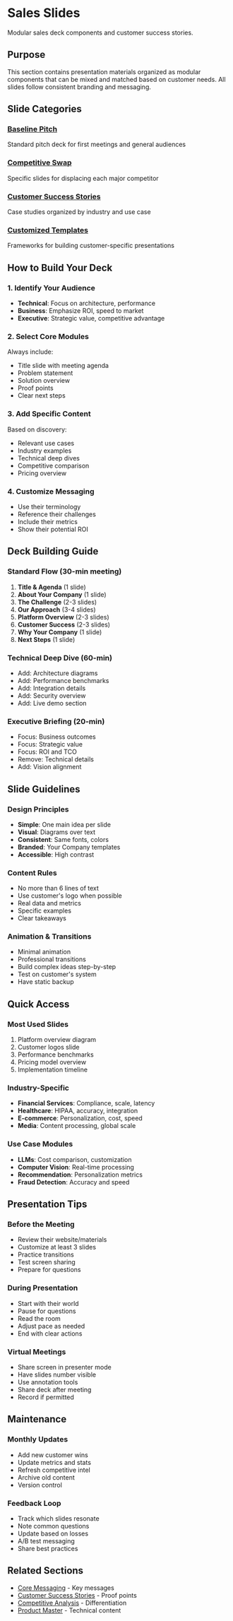 # Sales Slides

Modular sales deck components and customer success stories.

## Purpose
This section contains presentation materials organized as modular components that can be mixed and matched based on customer needs. All slides follow consistent branding and messaging.

## Slide Categories

### [Baseline Pitch](./baseline_pitch/)
Standard pitch deck for first meetings and general audiences

### [Competitive Swap](./competitive_swap/)
Specific slides for displacing each major competitor

### [Customer Success Stories](./customer_success_stories/)
Case studies organized by industry and use case

### [Customized Templates](./customized_templates/)
Frameworks for building customer-specific presentations

## How to Build Your Deck

### 1. Identify Your Audience
- **Technical**: Focus on architecture, performance
- **Business**: Emphasize ROI, speed to market
- **Executive**: Strategic value, competitive advantage

### 2. Select Core Modules
Always include:
- Title slide with meeting agenda
- Problem statement
- Solution overview
- Proof points
- Clear next steps

### 3. Add Specific Content
Based on discovery:
- Relevant use cases
- Industry examples
- Technical deep dives
- Competitive comparison
- Pricing overview

### 4. Customize Messaging
- Use their terminology
- Reference their challenges
- Include their metrics
- Show their potential ROI

## Deck Building Guide

### Standard Flow (30-min meeting)
1. **Title & Agenda** (1 slide)
2. **About Your Company** (1 slide) 
3. **The Challenge** (2-3 slides)
4. **Our Approach** (3-4 slides)
5. **Platform Overview** (2-3 slides)
6. **Customer Success** (2-3 slides)
7. **Why Your Company** (1 slide)
8. **Next Steps** (1 slide)

### Technical Deep Dive (60-min)
- Add: Architecture diagrams
- Add: Performance benchmarks
- Add: Integration details
- Add: Security overview
- Add: Live demo section

### Executive Briefing (20-min)
- Focus: Business outcomes
- Focus: Strategic value
- Focus: ROI and TCO
- Remove: Technical details
- Add: Vision alignment

## Slide Guidelines

### Design Principles
- **Simple**: One main idea per slide
- **Visual**: Diagrams over text
- **Consistent**: Same fonts, colors
- **Branded**: Your Company templates
- **Accessible**: High contrast

### Content Rules
- No more than 6 lines of text
- Use customer's logo when possible
- Real data and metrics
- Specific examples
- Clear takeaways

### Animation & Transitions
- Minimal animation
- Professional transitions
- Build complex ideas step-by-step
- Test on customer's system
- Have static backup

## Quick Access

### Most Used Slides
1. Platform overview diagram
2. Customer logos slide
3. Performance benchmarks
4. Pricing model overview
5. Implementation timeline

### Industry-Specific
- **Financial Services**: Compliance, scale, latency
- **Healthcare**: HIPAA, accuracy, integration
- **E-commerce**: Personalization, cost, speed
- **Media**: Content processing, global scale

### Use Case Modules
- **LLMs**: Cost comparison, customization
- **Computer Vision**: Real-time processing
- **Recommendation**: Personalization metrics
- **Fraud Detection**: Accuracy and speed

## Presentation Tips

### Before the Meeting
- Review their website/materials
- Customize at least 3 slides
- Practice transitions
- Test screen sharing
- Prepare for questions

### During Presentation
- Start with their world
- Pause for questions
- Read the room
- Adjust pace as needed
- End with clear actions

### Virtual Meetings
- Share screen in presenter mode
- Have slides number visible
- Use annotation tools
- Share deck after meeting
- Record if permitted

## Maintenance

### Monthly Updates
- Add new customer wins
- Update metrics and stats
- Refresh competitive intel
- Archive old content
- Version control

### Feedback Loop
- Track which slides resonate
- Note common questions
- Update based on losses
- A/B test messaging
- Share best practices

## Related Sections
- [Core Messaging](../core_messaging/) - Key messages
- [Customer Success Stories](./customer_success_stories/) - Proof points
- [Competitive Analysis](../competitor_analysis/) - Differentiation
- [Product Master](../product_master/) - Technical content
